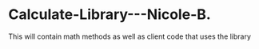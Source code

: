 # Calculate-Library---Nicole-B.
This will contain math methods as well as client code that uses the library
